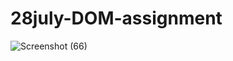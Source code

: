 # 28july-DOM-assignment
![Screenshot (66)](https://user-images.githubusercontent.com/105298916/181765703-0e883143-ac54-48bc-8127-cfeb7f8b93e7.png)


